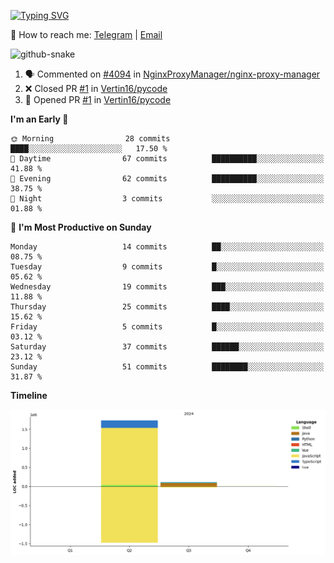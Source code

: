[![Typing SVG](https://readme-typing-svg.demolab.com?font=Fira+Code&pause=1000&width=435&lines=%F0%9F%91%8B+Hi%2C+I'm+Xeron)](https://git.io/typing-svg)

📮️ How to reach me: [Telegram](https://t.me/Xeron23) | [Email](mailto:cw48565@gmail.com)

<picture>
  <source media="(prefers-color-scheme: dark)" srcset="https://github.com/Xeron2000/Xeron2000/blob/output/github-contribution-grid-snake-dark.svg" />
  <source media="(prefers-color-scheme: light)" srcset="https://github.com/Xeron2000/Xeron2000/blob/output/github-contribution-grid-snake.svg" />
  <img alt="github-snake" src="github-snake.svg" />
</picture>

<!--START_SECTION:activity-->
1. 🗣 Commented on [#4094](https://github.com/NginxProxyManager/nginx-proxy-manager/issues/4094#issuecomment-2429081625) in [NginxProxyManager/nginx-proxy-manager](https://github.com/NginxProxyManager/nginx-proxy-manager)
2. ❌ Closed PR [#1](https://github.com/Vertin16/pycode/pull/1) in [Vertin16/pycode](https://github.com/Vertin16/pycode)
3. 💪 Opened PR [#1](https://github.com/Vertin16/pycode/pull/1) in [Vertin16/pycode](https://github.com/Vertin16/pycode)
<!--END_SECTION:activity-->

<!--START_SECTION:waka-->
**I'm an Early 🐤** 

```text
🌞 Morning                28 commits          ████░░░░░░░░░░░░░░░░░░░░░   17.50 % 
🌆 Daytime                67 commits          ██████████░░░░░░░░░░░░░░░   41.88 % 
🌃 Evening                62 commits          ██████████░░░░░░░░░░░░░░░   38.75 % 
🌙 Night                  3 commits           ░░░░░░░░░░░░░░░░░░░░░░░░░   01.88 % 
```
📅 **I'm Most Productive on Sunday** 

```text
Monday                   14 commits          ██░░░░░░░░░░░░░░░░░░░░░░░   08.75 % 
Tuesday                  9 commits           █░░░░░░░░░░░░░░░░░░░░░░░░   05.62 % 
Wednesday                19 commits          ███░░░░░░░░░░░░░░░░░░░░░░   11.88 % 
Thursday                 25 commits          ████░░░░░░░░░░░░░░░░░░░░░   15.62 % 
Friday                   5 commits           █░░░░░░░░░░░░░░░░░░░░░░░░   03.12 % 
Saturday                 37 commits          ██████░░░░░░░░░░░░░░░░░░░   23.12 % 
Sunday                   51 commits          ████████░░░░░░░░░░░░░░░░░   31.87 % 
```


**Timeline**

![Lines of Code chart](https://raw.githubusercontent.com/Xeron2000/Xeron2000/main/assets/bar_graph.png)


<!--END_SECTION:waka-->
